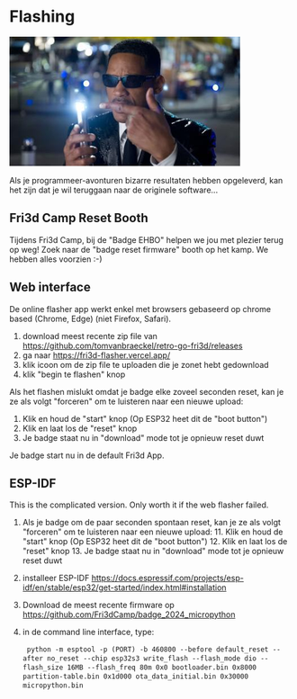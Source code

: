 # Flashing

![Reset to Firmware Neuralizer](neuralizer.jpg)

Als je programmeer-avonturen bizarre resultaten hebben opgeleverd, kan het zijn dat je wil teruggaan naar de originele software...

## Fri3d Camp Reset Booth

Tijdens Fri3d Camp, bij de "Badge EHBO" helpen we jou met plezier terug op weg!
Zoek naar de "badge reset firmware" booth op het kamp. We hebben alles voorzien :-)

## Web interface

De online flasher app werkt enkel met browsers gebaseerd op chrome based (Chrome, Edge) (niet Firefox, Safari).

1. download meest recente zip file van <https://github.com/tomvanbraeckel/retro-go-fri3d/releases>
2. ga naar <https://fri3d-flasher.vercel.app/>
3. klik icoon om de zip file te uploaden die je zonet hebt gedownload
4. klik "begin te flashen" knop

Als het flashen mislukt omdat je badge elke zoveel seconden reset, kan je ze als volgt "forceren" om te luisteren naar een nieuwe upload:

1. Klik en houd de "start" knop (Op ESP32 heet dit de "boot button")
2. Klik en laat los de "reset" knop
3. Je badge staat nu in "download" mode tot je opnieuw reset duwt

Je badge start nu in de default Fri3d App.

## ESP-IDF

This is the complicated version. Only worth it if the web flasher failed.

1. Als je badge om de paar seconden spontaan reset, kan je ze als volgt "forceren" om te luisteren naar een nieuwe upload:
    11. Klik en houd de "start" knop (Op ESP32 heet dit de "boot button")
    12. Klik en laat los de "reset" knop
    13. Je badge staat nu in "download" mode tot je opnieuw reset duwt
2. installeer ESP-IDF <https://docs.espressif.com/projects/esp-idf/en/stable/esp32/get-started/index.html#installation>
3. Download de meest recente firmware op <https://github.com/Fri3dCamp/badge_2024_micropython>
4. in de command line interface, type:

        python -m esptool -p (PORT) -b 460800 --before default_reset --after no_reset --chip esp32s3 write_flash --flash_mode dio --flash_size 16MB --flash_freq 80m 0x0 bootloader.bin 0x8000 partition-table.bin 0x1d000 ota_data_initial.bin 0x30000 micropython.bin

